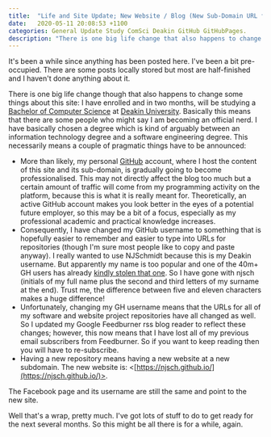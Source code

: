 ```yaml
---
title:  "Life and Site Update; New Website / Blog (New Sub-Domain URL for Blog); Past Email Subscriptions no Longer Valid"
date:   2020-05-11 20:08:53 +1100
categories: General Update Study ComSci Deakin GitHub GitHubPages.
description: "There is one big life change that also happens to change some things about this site: I have enrolled and in two months, will be studying a Bachelor of..."
---
```


It's been a while since anything has been posted here.  I've been a bit pre-occupied.  There are some posts locally stored but most are half-finished and I haven't done anything about it.

There is one big life change though that also happens to change some things about this site: I have enrolled and in two months, will be studying a [Bachelor of Computer Science](https://apps.deakin.edu.au/current-students-courses/course.php?course=S306&version=1&keywords=&study_level=&area=) at [Deakin University](https://www.deakin.edu.au/).  Basically this means that there are some people who might say I am becoming an official nerd.  I have basically chosen a degree which is kind of arguably between an information technology degree and a software engineering degree.  This necessarily means a couple of pragmatic things have to be announced:

* More than likely, my personal [GitHub](https://github.com/) account, where I host the content of this site and its sub-domain, is gradually going to become professionalised.  This may not directly affect the blog too much but a certain amount of traffic will come from my programming activity on the platform, because this is what it is really meant for.  Theoretically, an active GitHub account makes you look better in the eyes of a potential future employer, so this may be a bit of a focus, especially as my professional academic and practical knowledge increases.
* Consequently, I have changed my GitHub username to something that is hopefully easier to remember and easier to type into URLs for repositories (though I'm sure most people like to copy and paste anyway).  I really wanted to use NJSchmidt because this is my Deakin username.  But apparently my name is too popular and one of the 40m+ GH users has already [kindly stolen that one](https://njschmidt.github.io).  So I have gone with njsch (initials of my full name plus the second and third letters of my surname at the end).  Trust me, the difference between five and eleven characters makes a huge difference!
* Unfortunately, changing my GH username means that the URLs for all of my software and website project repositories have all changed as well.  So I updated my Google Feedburner rss blog reader to reflect these changes; however, this now means that I have lost all of my previous email subscribers from Feedburner.  So if you want to keep reading then you will have to re-subscribe.
* Having a new repository means having a new website at a new subdomain.  The new website is: <[https://njsch.github.io/](https://njsch.github.io/)>.

The Facebook page and its username are still the same and point to the new site.

Well that's a wrap, pretty much.  I've got lots of stuff to do to get ready for the next several months.  So this might be all there is for a while, again.	
